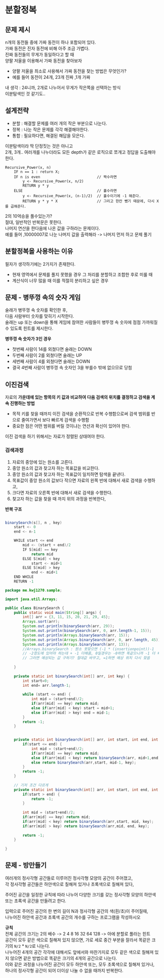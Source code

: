 # 분할정복 

## 문제 제시  
n개의 동전들 중에 가짜 동전이 하나 포함되어 있다.   
가짜 동전은 진자 동전에 비해 아주 조금 가볍다.    
진짜 동전들의 무게가 동일하다고 할 때  
양팔 저울을 이용해서 가짜 동전을 찾아보자   

* 양팔 저울을 최소로 사용해서 가짜 동전을 찾는 방법은 무엇인가?  
* 예를 들어 동전이 24개, 23개 진짜 ,1개 가짜   
   
내 생각 : 24니까, 2개로 나누어서 무게가 작은쪽을 선택하는 방식     
이분탐색인 것 같기도..  

## 설계전략   
* 분할 : 해결할 문제를 여러 개의 작은 부분으로 나눈다.   
* 정복 : 나눈 작은 문제를 각각 해결해야한다.     
* 통합 : 필요하다면, 해결된 해답을 모은다.    
  
이분탐색이라 딱 단정짓는 것은 아니고     
2개, 3개.. 여러개를 나누더라도 모든 depth가 같은 로직으로 쪼개고 정답을 도출해야한다.   

```
Recursive_Power(x, n)
    IF n == 1 : return X;
    IF n is even                          // 짝수라면
        y <- Recursive_Power(x, n/2)  
        RETURN y * y
    ELSE                                  // 홀수라면     
        y <- Recursive_Power(x, (n-1)/2)  // 홀수이기에 -1 해준다.     
        RETURN y * y * X                  // 그리고 한칸 뺐기 때문에, 다시 X를 곱해준다.    
```
   
2의 10억승을 풀수있는가?        
절대, 일반적인 반복문은 못한다.       
나머지 연산을 한다음에 나온 값을 구하라는 문제이다.   
예를 들어 ,10000007로 나눈 나머지 값을 출력해라 -> 나머지 먼저 하고 문제 풀기   

## 분할정복을 사용하는 이유 
필자가 생각하기에는 2가지가 존재한다.  
         
* 현재 영역에서 문제를 풀지 못했을 경우 그 처리를 분할하고 조합한 후로 미룰 때      
* 계산식이 너무 많을 때 이를 적절히 분리하고 싶은 경우   

## 문제 - 병뚜껑 속의 숫자 게임  
술래가 병뚜껑 속 숫자를 확인한 후,   
다음 사람부터 숫자를 맞히기 시작한다.   
술래는 up 또는 down을 통해 게임에 참여한 사람들이 병뚜껑 속 숫자에 점점 가까워질 수 있도록 힌트를 제시한다.   

**병뚜껑 속 숫자가 3인 경우**   
* 첫번째 사람이 14를 외쳤다면 술래는 DOWN 
* 두번째 사람이 2를 외쳤다면 술래는 UP  
* 세번째 사람이 4를 외쳤다면 술래는 DOWN  
* 결국 4번째 사람이 병뚜껑 속 숫자인 3을 부를수 밖에 없으므로 당첨 

## 이진검색  
자료의 **가운데에 있는 항목의 키 값과 비교하여 다음 검색의 위치를 결정하고 검색을 계속 진행하는 방법**     
  
* 목적 키를 찾을 때까지 이진 검색을 순환적으로 반복 수행함으로써 검색 범위를 반으로 줄여가면서 보다 빠르게 검색을 수행함  
* 중요한 점은 어떤 범위를 버릴 것이냐는 연산과 확신이 있어야 한다.   

이진 검색을 하기 위해서는 자료가 정렬된 상태여야 한다.    

### 검색과정
1. 자료의 중앙에 있는 원소를 고른다.
2. 중앙 원소의 값과 찾고자 하는 목표값을 비교한다.  
3. 중앙 원소의 값과 찾고자 하는 목표값이 일치하면 탐색을 끝낸다.  
4. 목표값이 중앙 원소의 값보다 작으면 자료의 왼쪽 반에 대해서 새로 검색을 수행하고,   
5. 크다면 자료의 오른쪽 반에 대해서 새로 검색을 수행한다.   
6. 찾고자 하는 값을 찾을 때 까지 위의 과정을 반복한다,  
   
**반복 구조**
```java

binarySearch(s[], n , key)
    start <- 0
    end <- n-1

    WHILE start <= end
        mid <- (start + end)/2
        IF S[mid] == key
            return mid
        ELSE S[mid] < key
            start <- mid+1
        ELSE S[mid] > key
            end <- mid+1
    END WHILE
    RETURN -1      
```

```java
package me.kwj1270.sample;

import java.util.Arrays;

public class BinarySearch {
	public static void main(String[] args) {
		int[] arr = {3, 11, 15, 20, 21, 29, 45};
		Arrays.sort(arr);
		System.out.println(binarySearch(arr, 29));
		System.out.println(binarySearch(arr, 0, arr.length-1, 15));
		System.out.println(Arrays.binarySearch(arr, 15));
		System.out.println(Arrays.binarySearch(arr, 0, arr.length, 45));
		System.out.println(Arrays.binarySearch(arr, 13)); 
		//Arrays.binarySearch : 원소 못찾으면 (-1 * (insertionpoint))-1
		// -2정도에 있어야 하는데 + -1 더해줌, 0일경우는 -0하면 똑같으니까 -1 더 빼주는 것
		// 그러면 예상되는 값 구하기? 절대값 바꾸고, =1하면 예상 위치 다시 찾음
			
	}
	
	private static int binarySearch(int[] arr, int key) {
		int start=0;
		int end= arr.length-1;
		
		while (start <= end) {
			int mid = (start+end)/2;
			if(arr[mid] == key) return mid;
			else if(arr[mid] < key) start = mid+1;
			else if(arr[mid] > key) end = mid-1;		
		}
		return -1;
	}
	

	private static int binarySearch(int[] arr, int start, int end, int key) {
		if(start <= end) {
			int mid = (start+end)/2;
			if(arr[mid] == key) return mid;
			else if(arr[mid] < key) return binarySearch(arr, mid+1,end, key);
			else return binarySearch(arr,start, mid-1, key);	
		}
		return -1;
	}
	
	// 기저 조건 다르게
	private static int binarySearch(int[] arr, int start, int end, int key) {
		if(start > end) {
			return -1;
		}
		
		int mid = (start+end)/2;
		if(arr[mid] == key) return mid;
		if(arr[mid] < key) return binarySearch(arr,start, mid, key);
		if(arr[mid] > key) return binarySearch(arr,mid, end, key);
									
		return -1;
	}
	
}

```
     
## 문제 - 방만들기   
여러개의 정사각형 공간들로 이루어진 정사각형 모양의 공간이 주어졌고,      
각 정사각형 공간들은 하얀색으로 칠해져 있거나 초록색으로 칠해져 있다,    
  
주어진 공간을 일정한 규칙에 따라 나누어 다양한 크기를 갖는 정사각형 모양의 하얀색 또는 초록색 공간을 만들려고 한다.   
  
입력으로 주어진 공간의 한 변의 길이 N과 정사각형 공간의 색(흰/초)이 주어질때,        
나누어진 하얀색 공간과 초록색 공간의 개수를 구하는 프로그램을 작성하시오      
   
**규칙**      
전체 공간의 크기는 2의 배수 -> 2 4 8 16 32 64 128 -> 아에 분할로 풀라는 힌트     
공간이 모두 같은 색으로 칠해져 있지 않으면, 가로 세로 중간 부분을 잘라서 똑같은 크기의 `N/2` * `N/2`로 나눈다.      
나누어진 4개의 공간 각각에 대해서도 앞에서와 마찬가지로 모두 같은 색으로 칠해져 있지 않으면 같은 방법으로 똑같은 크기의 4개의 공간으로 나눈다.      
이와 같은 과정을 나누어진 공간이 모두 하얀색 또는, 모두 초록색으로 칠해져 있거나, 하나의 정사각형 공간이 되어 더이상 나눌 수 없을 때까지 반복한다.    
   


